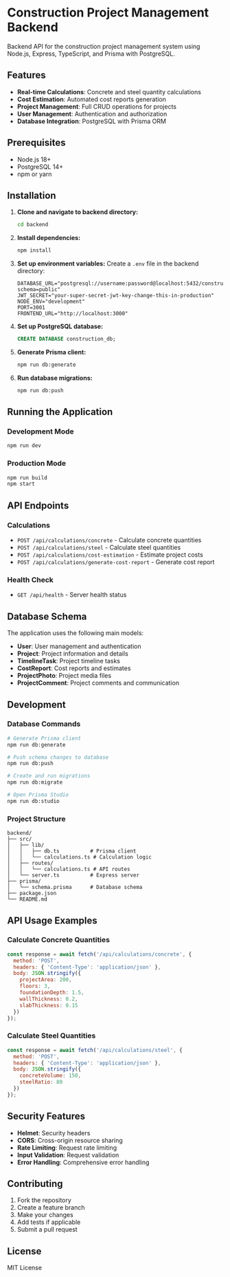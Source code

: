 # Construction Project Management Backend

Backend API for the construction project management system using Node.js, Express, TypeScript, and Prisma with PostgreSQL.

## Features

- **Real-time Calculations**: Concrete and steel quantity calculations
- **Cost Estimation**: Automated cost reports generation
- **Project Management**: Full CRUD operations for projects
- **User Management**: Authentication and authorization
- **Database Integration**: PostgreSQL with Prisma ORM

## Prerequisites

- Node.js 18+ 
- PostgreSQL 14+
- npm or yarn

## Installation

1. **Clone and navigate to backend directory:**
   ```bash
   cd backend
   ```

2. **Install dependencies:**
   ```bash
   npm install
   ```

3. **Set up environment variables:**
   Create a `.env` file in the backend directory:
   ```env
   DATABASE_URL="postgresql://username:password@localhost:5432/construction_db?schema=public"
   JWT_SECRET="your-super-secret-jwt-key-change-this-in-production"
   NODE_ENV="development"
   PORT=3001
   FRONTEND_URL="http://localhost:3000"
   ```

4. **Set up PostgreSQL database:**
   ```sql
   CREATE DATABASE construction_db;
   ```

5. **Generate Prisma client:**
   ```bash
   npm run db:generate
   ```

6. **Run database migrations:**
   ```bash
   npm run db:push
   ```

## Running the Application

### Development Mode
```bash
npm run dev
```

### Production Mode
```bash
npm run build
npm start
```

## API Endpoints

### Calculations
- `POST /api/calculations/concrete` - Calculate concrete quantities
- `POST /api/calculations/steel` - Calculate steel quantities  
- `POST /api/calculations/cost-estimation` - Estimate project costs
- `POST /api/calculations/generate-cost-report` - Generate cost report

### Health Check
- `GET /api/health` - Server health status

## Database Schema

The application uses the following main models:
- **User**: User management and authentication
- **Project**: Project information and details
- **TimelineTask**: Project timeline tasks
- **CostReport**: Cost reports and estimates
- **ProjectPhoto**: Project media files
- **ProjectComment**: Project comments and communication

## Development

### Database Commands
```bash
# Generate Prisma client
npm run db:generate

# Push schema changes to database
npm run db:push

# Create and run migrations
npm run db:migrate

# Open Prisma Studio
npm run db:studio
```

### Project Structure
```
backend/
├── src/
│   ├── lib/
│   │   ├── db.ts          # Prisma client
│   │   └── calculations.ts # Calculation logic
│   ├── routes/
│   │   └── calculations.ts # API routes
│   └── server.ts          # Express server
├── prisma/
│   └── schema.prisma      # Database schema
├── package.json
└── README.md
```

## API Usage Examples

### Calculate Concrete Quantities
```javascript
const response = await fetch('/api/calculations/concrete', {
  method: 'POST',
  headers: { 'Content-Type': 'application/json' },
  body: JSON.stringify({
    projectArea: 200,
    floors: 3,
    foundationDepth: 1.5,
    wallThickness: 0.2,
    slabThickness: 0.15
  })
});
```

### Calculate Steel Quantities
```javascript
const response = await fetch('/api/calculations/steel', {
  method: 'POST',
  headers: { 'Content-Type': 'application/json' },
  body: JSON.stringify({
    concreteVolume: 150,
    steelRatio: 80
  })
});
```

## Security Features

- **Helmet**: Security headers
- **CORS**: Cross-origin resource sharing
- **Rate Limiting**: Request rate limiting
- **Input Validation**: Request validation
- **Error Handling**: Comprehensive error handling

## Contributing

1. Fork the repository
2. Create a feature branch
3. Make your changes
4. Add tests if applicable
5. Submit a pull request

## License

MIT License
